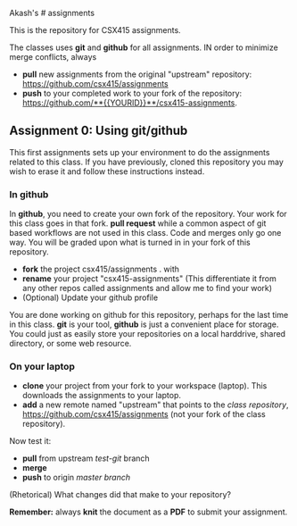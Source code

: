 
Akash's # assignments

This is the repository for CSX415 assignments. 

The classes uses **git** and **github** for all assignments.  IN order to minimize merge conflicts, always 

- **pull** new assignments from the original "upstream" repository: https://github.com/csx415/assignments 
- **push** to your completed work to your fork of the repository: https://github.com/**{{YOURID}}**/csx415-assignments. 


## Assignment 0: Using git/github

This first assignments sets up your environment to do the assignments related 
to this class. If	you have previously, cloned this repository you may wish to erase it and follow these instructions instead. 
	
	
### In github

In **github**, you need to create your own fork of the repository. Your work 
for this class goes in that fork. **pull request** while a common aspect of 
git based workflows are not used in this class. Code and merges only go one 
way. You will be graded upon what is turned in in your fork of this repository.

- **fork** the project csx415/assignments . with 
- **rename** your project "csx415-assignments"  (This differentiate it from any other repos called assignments and allow me to find your work)
- (Optional) Update your github profile
	
You are done working on github for this repository, perhaps for the last time 
in this class. **git** is your tool, **github** is just a convenient place for
storage. You could just as easily store your repositories on a local harddrive,
shared directory, or some web resource.
	
	
### On your laptop

- **clone** your project from your fork to your workspace (laptop). This downloads the assignments to your laptop.
- **add** a new remote named "upstream" that points to the *class repository*, https://github.com/csx415/assignments  (not your fork of the class repository). 

	
Now test it:

- **pull** from upstream *test-git* branch 
- **merge**  
- **push** to origin *master branch*

(Rhetorical) What changes did that make to your repository?

**Remember:** always **knit** the document as a **PDF** to submit your assignment.   
